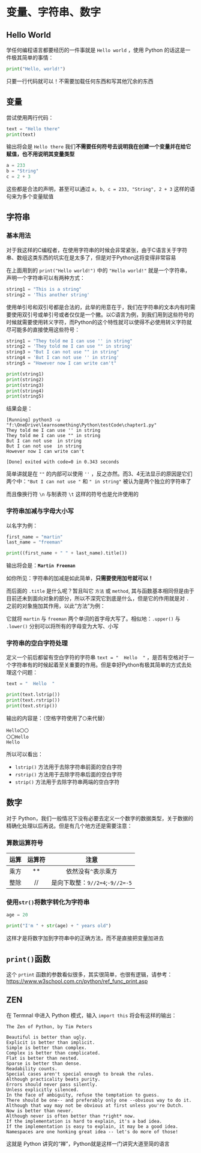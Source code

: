 # 变量、字符串、数字

## Hello World

学任何编程语言都要经历的一件事就是 `Hello world` ，使用 Python 的话这是一件极其简单的事情：

```python
print("Hello, world!")
```

只要一行代码就可以！不需要加载任何东西和写其他冗余的东西

## 变量

尝试使用两行代码：

```python
text = "Hello there"
print(text)
```

输出将会是 `Hello there` 我们**不需要任何符号去说明我在创建一个变量并在给它赋值，也不用说明其变量类型**

```python
a = 233
b = "String"
c = 2 + 3
```

这些都是合法的声明，甚至可以通过 `a, b, c = 233, "String", 2 + 3` 这样的语句来为多个变量赋值

## 字符串

### 基本用法

对于我这样的C编程者，在使用字符串的时候会非常紧张，由于C语言关于字符串、数组这类东西的坑实在是太多了，但是对于Python这将变得非常容易

在上面用到的 `print("Hello world!")` 中的 `"Hello world!"` 就是一个字符串，声明一个字符串可以有两种方式：

```python
string1 = "This is a string"
string2 = 'This another string'
```

使用单引号和双引号都是合法的，此举的用意在于，我们在字符串的文本内有时需要使用双引号或单引号或者仅仅是一个撇。以C语言为例，到我们用到这些符号的时候就需要使用转义字符，而Python的这个特性就可以使得不必使用转义字符就尽可能多的直接使用这些符号：

```python
string1 = "They told me I can use '' in string"
string2 = 'They told me I can use "" in string'
string3 = "But I can not use "" in string"
string4 = 'But I can not use '' in string'
string5 = "However now I can write can't"

print(string1)
print(string2)
print(string3)
print(string4)
print(string5)
```

结果会是：

```text
[Running] python3 -u "f:\OneDrive\learnsomething\Python\testCode\chapter1.py"
They told me I can use '' in string
They told me I can use "" in string
But I can not use  in string
But I can not use  in string
However now I can write can't

[Done] exited with code=0 in 0.343 seconds
```

简单讲就是在 `""` 的内部可以使用 `''` ，反之亦然。而3、4无法显示的原因是它们两个中：`"But I can not use "` 和 `" in string"` 被认为是两个独立的字符串了

而且像换行符 `\n` 与制表符 `\t` 这样的符号也是允许使用的

### 字符串加减与字母大小写

以名字为例：

```python
first_name = "martin"
last_name = "freeman"

print((first_name + " " + last_name).title())
```

输出将会是：**`Martin Freeman`**

如你所见：字符串的加减是如此简单，**只需要使用加号就可以！**

而后面的 `.title` 是什么呢？暂且叫它 `方法` 或 `method`, 其与函数基本相同但是由于目前还未到面向对象的部分，所以不深究它到底是什么，但是它的作用就是对 `.` 之前的对象施加其作用，以此“方法”为例：

它就将 `martin` 与 `freeman` 两个单词的首字母大写了。相似地：`.upper()` 与 `.lower()` 分别可以将所有的字母变为大写、小写

### 字符串的空白字符处理

定义一个前后都留有空白字符的字符串 `text = "  Hello  "` ，是否有空格对于一个字符串有的时候起着至关重要的作用。但是幸好Python有极其简单的方式去处理这个问题：

```python
text = "  Hello  "

print(text.lstrip())
print(text.rstrip())
print(text.strip())
```

输出的内容是：（空格字符使用了`〇`来代替）

```text
Hello〇〇
〇〇Hello
Hello
```

所以可以看出：

* `lstrip()` 方法用于去除字符串前面的空白字符
* `rstrip()` 方法用于去除字符串后面的空白字符
* `strip()` 方法用于去除字符串两端的空白字符

## 数字

对于 Python，我们一般情况下没有必要去定义一个数字的数据类型，关于数据的精确化处理以后再说。但是有几个地方还是需要注意：

### 算数运算符号

|运算|运算符|注意|
|:--:|:--:|:--:|
|乘方|**|依然没有`^`表示乘方|
|整除|//|是向下取整：`9//2=4`;`-9//2=-5`|

### 使用`str()`将数字转化为字符串

```python
age = 20

print("I'm " + str(age) + " years old")
```

这样才是将数字加到字符串中的正确方法，而不是直接把变量加进去

## `print()`函数

这个 `prtint` 函数的参数看似很多，其实很简单，也很有逻辑，请参考：<https://www.w3school.com.cn/python/ref_func_print.asp>

## ZEN

在 Termnal 中进入 Python 模式，输入 `import this` 将会有这样的输出：

```text
The Zen of Python, by Tim Peters

Beautiful is better than ugly.
Explicit is better than implicit.
Simple is better than complex.
Complex is better than complicated.
Flat is better than nested.
Sparse is better than dense.
Readability counts.
Special cases aren't special enough to break the rules.
Although practicality beats purity.
Errors should never pass silently.
Unless explicitly silenced.
In the face of ambiguity, refuse the temptation to guess.
There should be one-- and preferably only one --obvious way to do it.
Although that way may not be obvious at first unless you're Dutch.
Now is better than never.
Although never is often better than *right* now.
If the implementation is hard to explain, it's a bad idea.
If the implementation is easy to explain, it may be a good idea.
Namespaces are one honking great idea -- let's do more of those!
```

这就是 Python 讲究的“禅”，Python就是这样一门讲究大道至简的语言
